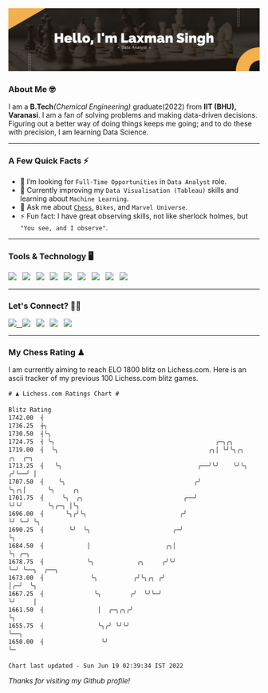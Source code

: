   <img src= "https://github.com/Laxman-Lakhan/Laxman-Lakhan/blob/master/Assets/Hello%20Banner.png">

### About Me 🤓

I am a **B.Tech**_(Chemical Engineering)_ graduate(2022) from **IIT (BHU), Varanasi**. I am a fan of solving problems and making data-driven decisions. Figuring out a better way of doing things keeps me going; and to do these with precision, I am learning Data Science.

---

### A Few Quick Facts ⚡️

- 🤝 I’m looking for `Full-Time Opportunities` in `Data Analyst` role.
- 📖 Currently improving my `Data Visualisation (Tableau)` skills and learning about `Machine Learning`.
- 💬 Ask me about [`Chess`](https://lichess.org/@/YourKingIsInDanger), `Bikes`, and `Marvel Universe`.
- ⚡️ Fun fact: I have great observing skills, not like sherlock holmes, but `"You see, and I observe"`.

---
### Tools & Technology 🖥

<img src="https://img.shields.io/badge/Python-white?logo=Python&logoColor=ColorName&style=ShieldStyle" /> &nbsp;
<img src="https://img.shields.io/badge/MySQL-white?logo=MySQL&logoColor=ColorName&style=ShieldStyle" /> &nbsp;
<img src="https://img.shields.io/badge/Tableau-white?logo=Tableau&logoColor=ColorName&style=ShieldStyle" /> &nbsp;
<img src="https://img.shields.io/badge/Advance Excel-white?logo=Microsoft+Excel&logoColor=196F3D&style=ShieldStyle" /> &nbsp;
<img src="https://img.shields.io/badge/Google Analytics-white?logo=Google+Analytics&logoColor=ColorName&style=ShieldStyle" /> &nbsp;
<img src="https://img.shields.io/badge/Jupyter-white?logo=Jupyter&logoColor=ColorName&style=ShieldStyle" /> &nbsp;
<img src="https://img.shields.io/badge/pandas-white?logo=Pandas&logoColor=000080&style=ShieldStyle" /> &nbsp;
<img src="https://img.shields.io/badge/numpy-white?logo=Numpy&logoColor=85C1E9&style=ShieldStyle" /> &nbsp;
<img src="https://img.shields.io/badge/scikit learn-white?logo=Scikit+Learn&logoColor=ColorName&style=ShieldStyle" /> &nbsp;



---

### Let's Connect? 🫳🏻

<a href="mailto:laxmansingh.lakhan@gmail.com"> <img src="https://img.icons8.com/fluent/48/000000/gmail.png" width="3.5%"/> &nbsp;
[<img src="https://img.icons8.com/color/48/000000/linkedin.png" width="3.5%"/>](https://www.linkedin.com/in/laxman-lakhan/)  &nbsp;
[<img src="https://img.icons8.com/fluent/48/000000/facebook-new.png" width="3.5%"/>](https://www.facebook.com/s.laxmanlakhan/)  &nbsp;
[<img src="https://img.icons8.com/fluent/48/000000/instagram-new.png" width="3.5%"/>](https://www.instagram.com/laxman.lakhan/)  &nbsp;
[<img src="https://img.icons8.com/color/48/000000/twitter.png" width="3.5%"/>](https://twitter.com/laxman__lakhan)  &nbsp;

 ---
  
### My Chess Rating ♟
  
I am currently aiming to reach ELO 1800 blitz on Lichess.com. Here is an ascii tracker of my previous 100 Lichess.com blitz games.

  ```
  # ♟︎ Lichess.com Ratings Chart #
  
  Blitz Rating
 1742.00  ┤
 1736.25  ┼╮
 1730.50  ┤╰╮
 1724.75  ┤ ╰╮                                             ╭─╮╭╮
 1719.00  ┤  ╰╮                                          ╭╮│ ╰╯╰╮╭╮     ╭╮  ╭─╮
 1713.25  ┤   ╰╮                                      ╭──╯╰╯    ╰╯╰╮   ╭╯╰──╯ │
 1707.50  ┤    ╰╮                                    ╭╯            ╰╮╭╮│      ╰╮     ╭╮
 1701.75  ┤     ╰╮  ╭╮                            ╭──╯              ╰╯╰╯       ╰╮╭─╮ │╰╮
 1696.00  ┤      ╰╮╭╯╰╮                          ╭╯                             ╰╯ ╰─╯ ╰╮
 1690.25  ┤       ╰╯  ╰╮                       ╭─╯                                      ╰╮
 1684.50  ┤            │                     ╭╮│                                         ╰╮ ╭─╮
 1678.75  ┤            ╰╮            ╭╮     ╭╯╰╯                                          ╰─╯ ╰──╮  ╭──╮
 1673.00  ┤             ╰╮          ╭╯╰╮╭╮ ╭╯                                                    │╭─╯  ╰╮
 1667.25  ┤              ╰╮        ╭╯  ╰╯╰─╯                                                     ╰╯     │
 1661.50  ┤               │  ╭─╮╭╮╭╯                                                                    ╰╮
 1655.75  ┤               ╰╮╭╯ ╰╯╰╯                                                                      ╰──╮
 1650.00  ┤                ╰╯                                                                               ╰─

Chart last updated - Sun Jun 19 02:39:34 IST 2022  
  ```
  
  
*Thanks for visiting my Github profile!*

